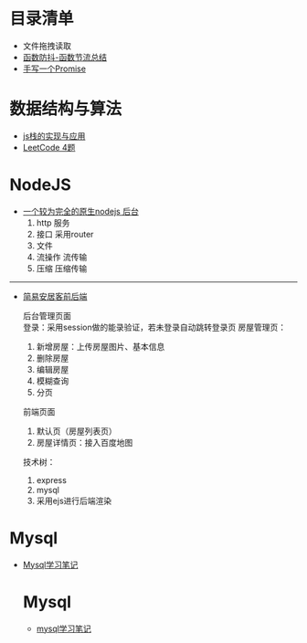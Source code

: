 # 目录清单

* 文件拖拽读取
* [函数防抖-函数节流总结](https://juejin.im/post/5b8a59c2f265da433655a7ee)
* [手写一个Promise](https://github.com/webXLing/Keep-Learning/blob/master/%E6%89%8B%E5%86%99%E4%B8%80%E4%B8%AAPromise.html)

# 数据结构与算法
  * [js栈的实现与应用](https://github.com/webXLing/Keep-Learning/tree/master/%E6%95%B0%E6%8D%AE%E7%BB%93%E6%9E%84%E4%B8%8E%E7%AE%97%E6%B3%95/%E6%A0%88)  
  * [LeetCode 4题](https://github.com/webXLing/leetcode-js)
  
# NodeJS
* [一个较为完全的原生nodejs 后台](https://github.com/webXLing/Keep-Learning/tree/master/2019-1-12)
  1. http 服务
  2. 接口  采用router
  3. 文件
  4. 流操作  流传输
  5. 压缩  压缩传输
----
* [简易安居客前后端](https://github.com/webXLing/Keep-Learning/tree/master/%E7%AE%80%E6%98%93%E5%AE%89%E5%B1%85%E5%AE%A2-%E5%89%8D%E5%90%8E%E7%AB%AF)   

  后台管理页面  
    登录：采用session做的能录验证，若未登录自动跳转登录页
    房屋管理页：
    1. 新增房屋：上传房屋图片、基本信息
    2. 删除房屋
    3. 编辑房屋
    4. 模糊查询
    5. 分页   

   前端页面  
    1. 默认页（房屋列表页）
    2. 房屋详情页：接入百度地图

   技术树：
   1. express
   2. mysql
   3. 采用ejs进行后端渲染


# Mysql
* [Mysql学习笔记](https://github.com/webXLing/Keep-Learning/tree/master/Mysql/index.md)
  
  # Mysql
    * [mysql学习笔记](https://github.com/webXLing/Keep-Learning/tree/master/2019-1-12)
  
  
